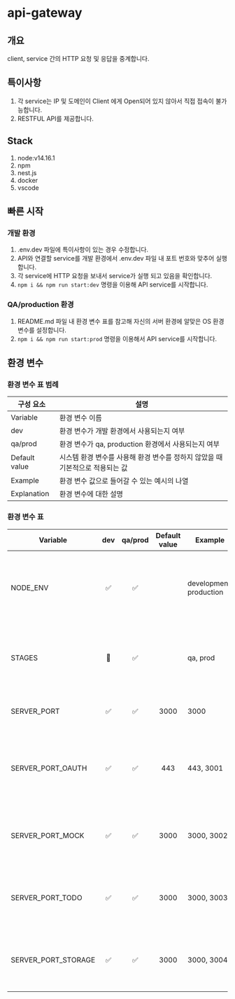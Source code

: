 # api-gateway

## 개요

client, service 간의 HTTP 요청 및 응답을 중계합니다.

## 특이사항

1. 각 service는 IP 및 도메인이 Client 에게 Open되어 있지 않아서 직접 접속이 불가능합니다.
1. RESTFUL API를 제공합니다.

## Stack

1. node:v14.16.1
1. npm
1. nest.js
1. docker
1. vscode

## 빠른 시작

### 개발 환경

1. .env.dev 파일에 특이사항이 있는 경우 수정합니다.
1. API와 연결할 service를 개발 환경에서 .env.dev 파일 내 포트 번호와 맞추어 실행합니다.
1. 각 service에 HTTP 요청을 보내서 service가 실행 되고 있음을 확인합니다.
1. `npm i && npm run start:dev` 명령을 이용해 API service를 시작합니다.

### QA/production 환경

1. README.md 파일 내 환경 변수 표를 참고해 자신의 서버 환경에 알맞은 OS 환경변수를 설정합니다.
1. `npm i && npm run start:prod` 명령을 이용해서 API service를 시작합니다.

## 환경 변수

### 환경 변수 표 범례

| 구성 요소     | 설명                                                                          |
| ------------- | ----------------------------------------------------------------------------- |
| Variable      | 환경 변수 이름                                                                |
| dev           | 환경 변수가 개발 환경에서 사용되는지 여부                                     |
| qa/prod       | 환경 변수가 qa, production 환경에서 사용되는지 여부                           |
| Default value | 시스템 환경 변수를 사용해 환경 변수를 정하지 않았을 때 기본적으로 적용되는 값 |
| Example       | 환경 변수 값으로 들어갈 수 있는 예시의 나열                                   |
| Explanation   | 환경 변수에 대한 설명                                                         |

### 환경 변수 표

| Variable            | dev | qa/prod | Default value | Example                 | Explanation                                                                        |
| ------------------- | :-: | :-----: | :-----------: | ----------------------- | ---------------------------------------------------------------------------------- |
| NODE_ENV            | ✅  |   ✅    |               | development, production | `NodeJS 실행 환경` 을 설정하는 값으로, 미리 선언한 npm 스크립트로 값이 설정됩니다. |
| STAGES              | 🚫  |   ✅    |               | qa, prod                | `k8s에서` 실행 환경에 맞는 svc를 연결 및 디버깅을 위해 사용되는 값입니다.          |
| SERVER_PORT         | ✅  |   ✅    |     3000      | 3000                    | API 서비스의 `HTTP Listen port` 값입니다.                                          |
| SERVER_PORT_OAUTH   | ✅  |   ✅    |      443      | 443, 3001               | JWT 인증을 위한 OAuth 서비스와 연동을 위한 `HTTP Listen port` 값입니다.            |
| SERVER_PORT_MOCK    | ✅  |   ✅    |     3000      | 3000, 3002              | API 서비스의 구동을 위한 Mock 서비스의 `HTTP Listen port` 값입니다.                |
| SERVER_PORT_TODO    | ✅  |   ✅    |    3000‍️     | 3000, 3003              | API 서비스 구동을 위한 Todo 서비스의 `HTTP Listen port` 값입니다.                  |
| SERVER_PORT_STORAGE | ✅  |   ✅    |    3000‍️     | 3000, 3004              | API 서비스 구동을 위한 File 서비스의 `HTTP Listen port` 값입니다.                  |
